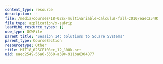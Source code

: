 ```yaml
---
content_type: resource
description: ''
file: /media/courses/18-02sc-multivariable-calculus-fall-2010/eaec254956a65660a390911ba8304877_MIT18_02SCF10Rec_12_300k.vtt
file_type: application/x-subrip
learning_resource_types: []
ocw_type: OCWFile
parent_title: 'Session 14: Solutions to Square Systems'
parent_type: CourseSection
resourcetype: Other
title: MIT18_02SCF10Rec_12_300k.srt
uid: eaec2549-56a6-5660-a390-911ba8304877
---
```

